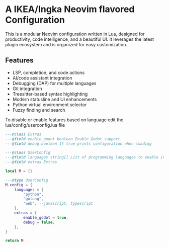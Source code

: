 # A IKEA/Ingka Neovim flavored Configuration
This is a modular Neovim configuration written in Lua, designed for productivity, code intelligence, and a beautiful UI. It leverages the latest plugin ecosystem and is organized for easy customization.

## Features

- LSP, completion, and code actions
- AI/code assistant integration
- Debugging (DAP) for multiple languages
- Git integration
- Treesitter-based syntax highlighting
- Modern statusline and UI enhancements
- Python virtual environment selector
- Fuzzy finding and search

To disable or enable features based on language edit the lua/config/userconfig.lua file
```lua
---@class Extras
---@field enable_godot boolean Enable Godot support
---@field debug boolean If true prints configuration when loading

---@class UserConfig
---@field languages string[] List of programming languages to enable in treesitter, mason, debugging
---@field extras Extras

local M = {}

---@type UserConfig
M.config = {
	languages = {
		"python",
		"golang",
		"web", --javascript, typescript
	},
	extras = {
		enable_godot = true,
		debug = false,
	},
}

return M
```
